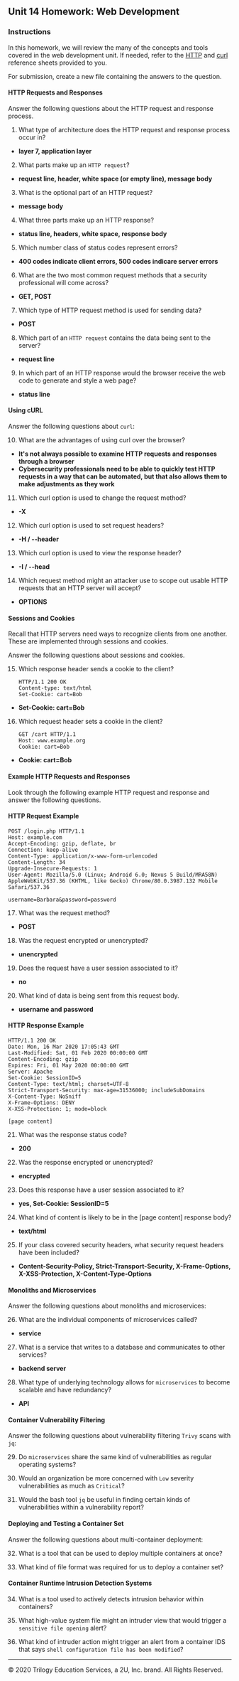 ## Unit 14 Homework: Web Development

### Instructions

In this homework, we will review the many of the concepts and tools covered in the web development unit. If needed, refer to the [HTTP](./HTTP_Reference.md) and [curl](./cURL_Reference.md) reference sheets provided to you.

For submission, create a new file containing the answers to the question.

#### HTTP Requests and Responses

Answer the following questions about the HTTP request and response process.

1. What type of architecture does the HTTP request and response process occur in?
  - **layer 7, application layer**

2. What parts make up an `HTTP request`?
  - **request line, header, white space (or empty line), message body**

3. What is the optional part of an HTTP request?
  - **message body**

4. What three parts make up an HTTP response?
  - **status line, headers, white space, response body**

5. Which number class of status codes represent errors?
  - **400 codes indicate client errors, 500 codes indicare server errors**

6. What are the two most common request methods that a security professional will come across?
  - **GET, POST**
  
7. Which type of HTTP request method is used for sending data?
  - **POST**

8. Which part of an `HTTP request` contains the data being sent to the server?
  - **request line**

9. In which part of an HTTP response would the browser receive the web code to generate and style a web page?
  - **status line**

#### Using cURL

Answer the following questions about `curl`:

10. What are the advantages of using curl over the browser?
  - **It's not always possible to examine HTTP requests and responses through a browser**
  - **Cybersecurity professionals need to be able to quickly test HTTP requests in a way that can be automated, but that also allows them to make adjustments as they work**

11. Which curl option is used to change the request method?
  - **-X**

12. Which curl option is used to set request headers?
  - **-H / --header**

13. Which curl option is used to view the response header?
  - **-I / --head**

14. Which request method might an attacker use to scope out usable HTTP requests that an HTTP server will accept?
  - **OPTIONS**
  
#### Sessions and Cookies

Recall that HTTP servers need ways to recognize clients from one another. These are implemented through sessions and cookies.

Answer the following questions about sessions and cookies.

15. Which response header sends a cookie to the client?

    ```HTTP
    HTTP/1.1 200 OK
    Content-type: text/html
    Set-Cookie: cart=Bob
    ```
  - **Set-Cookie: cart=Bob**

16. Which request header sets a cookie in the client?

    ```HTTP
    GET /cart HTTP/1.1
    Host: www.example.org
    Cookie: cart=Bob
    ```
  - **Cookie: cart=Bob**

#### Example HTTP Requests and Responses

Look through the following example HTTP request and response and answer the following questions.

#### HTTP Request Example

```HTTP
POST /login.php HTTP/1.1
Host: example.com
Accept-Encoding: gzip, deflate, br
Connection: keep-alive
Content-Type: application/x-www-form-urlencoded
Content-Length: 34
Upgrade-Insecure-Requests: 1
User-Agent: Mozilla/5.0 (Linux; Android 6.0; Nexus 5 Build/MRA58N) AppleWebKit/537.36 (KHTML, like Gecko) Chrome/80.0.3987.132 Mobile Safari/537.36

username=Barbara&password=password
```

17. What was the request method?
  - **POST**

18. Was the request encrypted or unencrypted?
  - **unencrypted**
  
19. Does the request have a user session associated to it?
  - **no**
  
20. What kind of data is being sent from this request body.
  - **username and password**
  
#### HTTP Response Example

```HTTP
HTTP/1.1 200 OK
Date: Mon, 16 Mar 2020 17:05:43 GMT
Last-Modified: Sat, 01 Feb 2020 00:00:00 GMT
Content-Encoding: gzip
Expires: Fri, 01 May 2020 00:00:00 GMT
Server: Apache
Set-Cookie: SessionID=5
Content-Type: text/html; charset=UTF-8
Strict-Transport-Security: max-age=31536000; includeSubDomains
X-Content-Type: NoSniff
X-Frame-Options: DENY
X-XSS-Protection: 1; mode=block

[page content]
```

21. What was the response status code?
  - **200**

22. Was the response encrypted or unencrypted?
  - **encrypted**
  
23. Does this response have a user session associated to it?
  - **yes, Set-Cookie: SessionID=5**
  
24. What kind of content is likely to be in the [page content] response body?
  - **text/html**
25. If your class covered security headers, what security request headers have been included?
  - **Content-Security-Policy, Strict-Transport-Security, X-Frame-Options, X-XSS-Protection, X-Content-Type-Options**

#### Monoliths and Microservices

Answer the following questions about monoliths and microservices:

26. What are the individual components of microservices called?
  - **service**
  
27. What is a service that writes to a database and communicates to other services?
  - **backend server**
  
28. What type of underlying technology allows for `microservices` to become scalable and have redundancy?
  - **API**
  
#### Container Vulnerability Filtering

Answer the following questions about vulnerability filtering `Trivy` scans with `jq`:

29. Do `microservices` share the same kind of vulnerabilities as regular operating systems?

30. Would an organization be more concerned with `Low` severity vulnerabilities as much as `Critical`?

31. Would the bash tool `jq` be useful in finding certain kinds of vulnerabilities within a vulnerability report?

#### Deploying and Testing a Container Set

Answer the following questions about multi-container deployment:

32. What is a tool that can be used to deploy multiple containers at once?

33. What kind of file format was required for us to deploy a container set?

#### Container Runtime Intrusion Detection Systems

34. What is a tool used to actively detects intrusion behavior within containers?

35. What high-value system file might an intruder view that would trigger a `sensitive file opening` alert?

36. What kind of intruder action might trigger an alert from a container IDS that says `shell configuration file has been modified`?

---

© 2020 Trilogy Education Services, a 2U, Inc. brand. All Rights Reserved.
